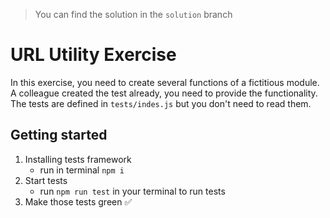 > You can find the solution in the `solution` branch

# URL Utility Exercise

In this exercise, you need to create several functions of a fictitious module. A colleague created the test already, you need to provide the functionality.
The tests are defined in `tests/indes.js` but you don't need to read them.

## Getting started

1. Installing tests framework
   - run in terminal `npm i`
2. Start tests
   - run `npm run test` in your terminal to run tests
3. Make those tests green ✅
